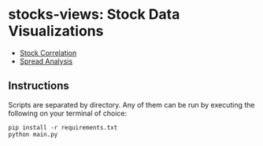 # stocks-views: Stock Data Visualizations

- [Stock Correlation](/corr)
- [Spread Analysis](/spread)

## Instructions

Scripts are separated by directory. Any of them can be run by executing the following on your terminal of choice:

```shell
pip install -r requirements.txt
python main.py
```
